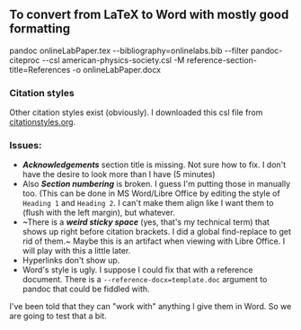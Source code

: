 ## To convert from LaTeX to Word with mostly good formatting

pandoc onlineLabPaper.tex --bibliography=onlinelabs.bib --filter pandoc-citeproc --csl american-physics-society.csl -M reference-section-title=References -o onlineLabPaper.docx

### Citation styles
Other citation styles exist (obviously). I downloaded this csl file from [citationstyles.org](https://citationstyles.org).

### Issues:

- ***Acknowledgements*** section title is missing. Not sure how to fix. I don't have the desire to look more than I have (5 minutes)
- Also ***Section numbering*** is broken.  I guess I'm putting those in manually too. (This can be done in MS Word/Libre Office by editing the style of `Heading 1` and `Heading 2`.  I can't make them align like I want them to (flush with the left margin), but whatever.
- ~There is a ***weird sticky space*** (yes, that's my technical term) that shows up right before citation brackets.  I did a global find-replace to get rid of them.~ Maybe this is an artifact when viewing with Libre Office. I will play with this a little later.
- Hyperlinks don't show up.
- Word's style is ugly. I suppose I could fix that with a reference document. There is a `--reference-docx=template.doc` argument to pandoc that could be fiddled with.

I've been told that they can "work with" anything I give them in Word. So we are going to test that a bit.
